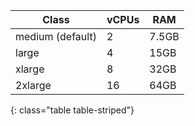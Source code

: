 | Class            | vCPUs | RAM   |
| ---------------- | ----- | ----- |
| medium (default) | 2     | 7.5GB |
| large            | 4     | 15GB  |
| xlarge           | 8     | 32GB  |
| 2xlarge          | 16    | 64GB  |
{: class="table table-striped"}